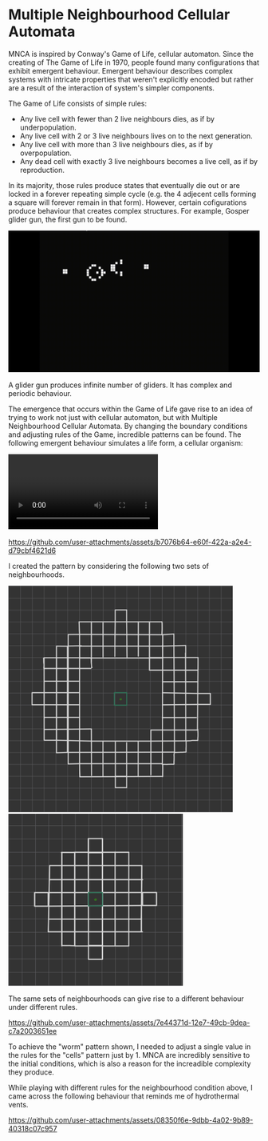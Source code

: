 # Multiple Neighbourhood Cellular Automata
MNCA is inspired by Conway's Game of Life, cellular automaton. Since the creating of The Game of Life in 1970, people found 
many configurations that exhibit emergent behaviour. Emergent behaviour describes complex systems with intricate properties that weren't explicitly encoded but rather are a result of the interaction of system's simpler components. 

The Game of Life consists of simple rules:
* Any live cell with fewer than 2 live neighbours dies, as if by underpopulation.
* Any live cell with 2 or 3 live neighbours lives on to the next generation.
* Any live cell with more than 3 live neighbours dies, as if by overpopulation.
* Any dead cell with exactly 3 live neighbours becomes a live cell, as if by reproduction.

In its majority, those rules produce states that eventually die out or are locked in a forever repeating simple cycle (e.g. the 4 adjecent cells forming a square will forever remain in that form). However, certain cofigurations produce behaviour that creates complex structures. For example, Gosper glider gun, the first gun to be found. 

![Gosper Glider Gun](VisualFiles/Glider_gun.gif)

A glider gun produces infinite number of gliders. It has complex and periodic behaviour. 

The emergence that occurs within the Game of Life gave rise to an idea of trying to work not just with cellular automaton, but with Multiple Neighbourhood Cellular Automata. By changing the boundary conditions and adjusting rules of the Game, incredible patterns can be found. 
The following emergent behaviour simulates a life form, a cellular organism:

<video controls src="VisualFiles/Cells6.mp4" title="The emergence of a cellular life-form"></video>

https://github.com/user-attachments/assets/b7076b64-e60f-422a-a2e4-d79cbf4621d6

I created the pattern by considering the following two sets of neighbourhoods.  

<img src="VisualFiles/Neighbourghood1.JPEG" alt="drawing" width="450" />  <img src="VisualFiles/Neighbourghood2.JPEG" alt="drawing" width="350"/>

The same sets of neighbourhoods can give rise to a different behaviour under different rules.

https://github.com/user-attachments/assets/7e44371d-12e7-49cb-9dea-c7a2003651ee

To achieve the "worm" pattern shown, I needed to adjust a single value in the rules for the "cells" pattern just by 1. MNCA are incredibly sensitive to the initial conditions, which is also a reason for the increadible complexity they produce. 

While playing with different rules for the neighbourhood condition above, I came across the following behaviour that reminds me of hydrothermal vents. 

https://github.com/user-attachments/assets/08350f6e-9dbb-4a02-9b89-40318c07c957
